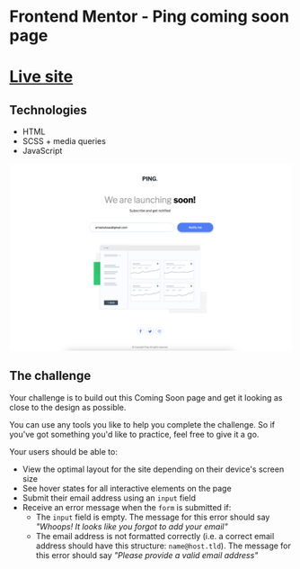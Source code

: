 # Frontend Mentor - Ping coming soon page



<h1><a href="https://loving-mccarthy-adeb08.netlify.app/">Live site</a></h1>


## Technologies

- HTML
- SCSS + media queries
- JavaScript


 <img src="https://raw.githubusercontent.com/ArnasLuksas/ping-coming-soon-page-master/main/images/image.png" alt="Ping coming soon page" > 

## The challenge

Your challenge is to build out this Coming Soon page and get it looking as close to the design as possible.

You can use any tools you like to help you complete the challenge. So if you've got something you'd like to practice, feel free to give it a go.

Your users should be able to: 

- View the optimal layout for the site depending on their device's screen size
- See hover states for all interactive elements on the page
- Submit their email address using an `input` field
- Receive an error message when the `form` is submitted if:
	- The `input` field is empty. The message for this error should say *"Whoops! It looks like you forgot to add your email"*
	- The email address is not formatted correctly (i.e. a correct email address should have this structure: `name@host.tld`). The message for this error should say *"Please provide a valid email address"*
